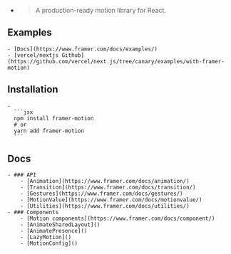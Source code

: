 -
  > A production-ready motion library for React.
## Examples
	- [Docs](https://www.framer.com/docs/examples/)
	- [vercel/nextjs Github](https://github.com/vercel/next.js/tree/canary/examples/with-framer-motion)
## Installation
	-
	  ```jsx
	  npm install framer-motion
	  # or
	  yarn add framer-motion
	  ```
## Docs
	- ### API
		- [Animation](https://www.framer.com/docs/animation/)
		- [Transition](https://www.framer.com/docs/transition/)
		- [Gestures](https://www.framer.com/docs/gestures/)
		- [MotionValue](https://www.framer.com/docs/motionvalue/)
		- [Utilities](https://www.framer.com/docs/utilities/)
	- ### Components
		- [Motion components](https://www.framer.com/docs/component/)
		- [AnimateSharedLayout]()
		- [AnimatePresence]()
		- [LazyMotion]()
		- [MotionConfig]()